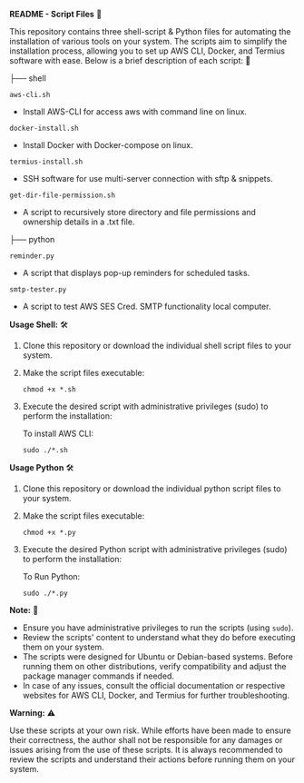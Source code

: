 **README - Script Files**  📝

This repository contains three shell-script & Python files for automating the installation of various tools on your system. The scripts aim to simplify the installation process, allowing you to set up AWS CLI, Docker, and Termius software with ease. Below is a brief description of each script: 🚀

├── shell

``aws-cli.sh``  
- Install AWS-CLI for access aws with command line on linux.

``docker-install.sh``  
- Install Docker with Docker-compose on linux.

``termius-install.sh``  
- SSH software for use multi-server connection with sftp & snippets.

``get-dir-file-permission.sh`` 
- A script to recursively store directory and file permissions and ownership details in a .txt file.

├── python

``reminder.py``
- A script that displays pop-up reminders for scheduled tasks.

``smtp-tester.py``
- A script to test AWS SES Cred. SMTP functionality local computer.

**Usage Shell:** 🛠️

1. Clone this repository or download the individual shell script files to your system.

2. Make the script files executable: 

   ```
   chmod +x *.sh
   ```

3. Execute the desired script with administrative privileges (sudo) to perform the installation:

   To install AWS CLI:
     ```
     sudo ./*.sh
     ```
**Usage Python** 🛠️

1. Clone this repository or download the individual python script files to your system.

2. Make the script files executable:

   ```
   chmod +x *.py
   ```

3. Execute the desired Python script with administrative privileges (sudo) to perform the installation:

   To Run Python:
     ```
     sudo ./*.py
     ```

**Note:** 📌

- Ensure you have administrative privileges to run the scripts (using `sudo`).
- Review the scripts' content to understand what they do before executing them on your system.
- The scripts were designed for Ubuntu or Debian-based systems. Before running them on other distributions, verify compatibility and adjust the package manager commands if needed.
- In case of any issues, consult the official documentation or respective websites for AWS CLI, Docker, and Termius for further troubleshooting.

**Warning:** ⚠️

Use these scripts at your own risk. While efforts have been made to ensure their correctness, the author shall not be responsible for any damages or issues arising from the use of these scripts. It is always recommended to review the scripts and understand their actions before running them on your system.
